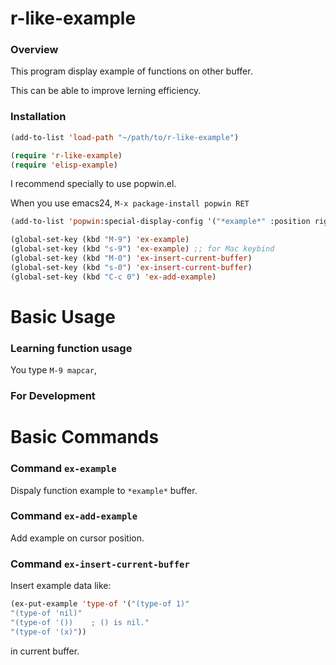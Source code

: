 r-like-example
==============

### Overview

This program display example of functions on other buffer.

This can be able to improve lerning efficiency. 

### Installation

```lisp
(add-to-list 'load-path "~/path/to/r-like-example")

(require 'r-like-example)
(require 'elisp-example)
```

I recommend specially to use popwin.el. 

When you use emacs24, `M-x package-install popwin RET` 

```lisp
(add-to-list 'popwin:special-display-config '("*example*" :position right :width 45 :dedicated t))
```

```lisp
(global-set-key (kbd "M-9") 'ex-example)
(global-set-key (kbd "s-9") 'ex-example) ;; for Mac keybind
(global-set-key (kbd "M-0") 'ex-insert-current-buffer)
(global-set-key (kbd "s-0") 'ex-insert-current-buffer)
(global-set-key (kbd "C-c 0") 'ex-add-example)
```

Basic Usage
===========

### Learning function usage

You type `M-9 mapcar`,

### For Development



Basic Commands
==============

### Command `ex-example`

Dispaly function example to `*example*` buffer.

### Command `ex-add-example`

Add example on cursor position. 

### Command `ex-insert-current-buffer`

Insert example data like:

```lisp
(ex-put-example 'type-of '("(type-of 1)"
"(type-of 'nil)"
"(type-of '())    ; () is nil."
"(type-of '(x)"))
```

in current buffer.
